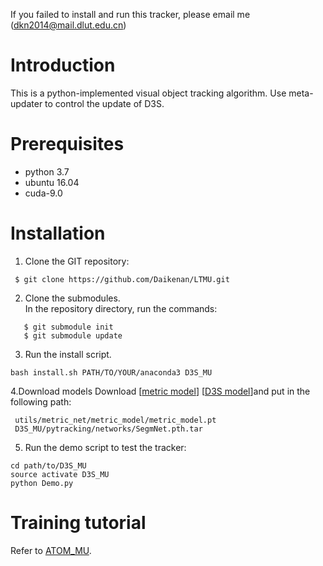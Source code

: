 
If you failed to install and run this tracker, please email me (<dkn2014@mail.dlut.edu.cn>)

# Introduction

This is a python-implemented visual object tracking algorithm. Use meta-updater to control the update of D3S.

# Prerequisites

* python 3.7
* ubuntu 16.04
* cuda-9.0 

# Installation
1. Clone the GIT repository:
```
 $ git clone https://github.com/Daikenan/LTMU.git
```
2. Clone the submodules.  
   In the repository directory, run the commands:
```
   $ git submodule init  
   $ git submodule update
```
3. Run the install script. 
```
bash install.sh PATH/TO/YOUR/anaconda3 D3S_MU
```
4.Download models
Download [[metric model](https://drive.google.com/open?id=1o-btxlWWA6GlbwMGCGkzn2vAw9qv8D2z)] [[D3S model](http://data.vicos.si/alanl/d3s/SegmNet.pth.tar)]and put in the following path:

```
 utils/metric_net/metric_model/metric_model.pt
 D3S_MU/pytracking/networks/SegmNet.pth.tar
 ```
5. Run the demo script to test the tracker:
```
cd path/to/D3S_MU
source activate D3S_MU
python Demo.py
```
# Training tutorial
Refer to [ATOM_MU](https://github.com/Daikenan/LTMU/tree/master/ATOM_MU).
